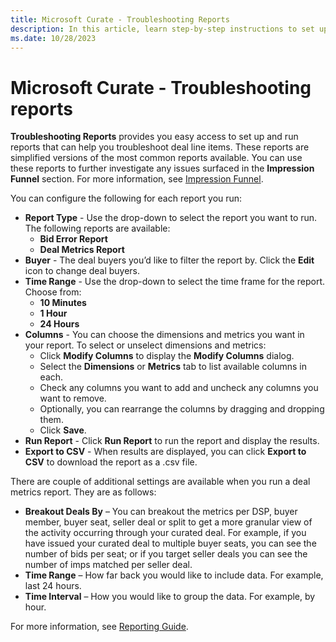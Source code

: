 ```yaml
---
title: Microsoft Curate - Troubleshooting Reports
description: In this article, learn step-by-step instructions to set up and run Troubleshooting reports that can help you troubleshoot deal line items.
ms.date: 10/28/2023
---
```


# Microsoft Curate - Troubleshooting reports

**Troubleshooting Reports** provides you easy access to set up and run reports that can help you troubleshoot deal line items. These reports are simplified versions of the most common reports available. You can use these reports to further investigate any issues surfaced in the **Impression Funnel** section. For more information, see [Impression Funnel](curate-impression-funnel.md).

You can configure the following for each report you run:

- **Report Type** - Use the drop-down to select the report you want to run. The following reports are available:
  - **Bid Error Report**
  - **Deal Metrics Report**
- **Buyer** - The deal buyers you’d like to filter the report by. Click the **Edit** icon to change deal buyers.
- **Time Range** - Use the drop-down to select the time frame for the report. Choose from:
  - **10 Minutes**
  - **1 Hour**
  - **24 Hours**
- **Columns** - You can choose the dimensions and metrics you want in your report. To select or unselect dimensions and metrics:
  - Click **Modify Columns** to display the **Modify Columns** dialog.
  - Select the **Dimensions** or **Metrics** tab to list available columns in each.
  - Check any columns you want to add and uncheck any columns you want to remove.
  - Optionally, you can rearrange the columns by dragging and dropping them.
  - Click **Save**.
- **Run Report** - Click **Run Report** to run the report and display the results.
- **Export to CSV** - When results are displayed, you can click **Export to CSV** to download the report as a .csv file.

There are couple of additional settings are available when you run a deal metrics report. They are as follows:

- **Breakout Deals By** – You can breakout the metrics per DSP, buyer member, buyer seat, seller deal or split to get a more granular view
  of the activity occurring through your curated deal. For example, if you have issued your curated deal to multiple buyer seats, you can see the number of bids per seat; or if you target seller deals you can see the number of imps matched per seller deal.
- **Time Range** – How far back you would like to include data. For example, last 24 hours.
- **Time Interval** – How you would like to group the data. For example, by hour.

For more information, see [Reporting Guide](reporting-guide.md).

